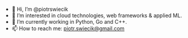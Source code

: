 - 👋 Hi, I’m @piotrswiecik
- 👀 I’m interested in cloud technologies, web frameworks & applied ML.
- 🌱 I’m currently working in Python, Go and C++.
- 📫 How to reach me: piotr.swiecik@gmail.com

<!---
piotrswiecik/piotrswiecik is a ✨ special ✨ repository because its `README.md` (this file) appears on your GitHub profile.
You can click the Preview link to take a look at your changes.
--->
